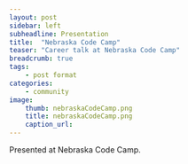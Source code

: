 ```yaml
---
layout: post
sidebar: left
subheadline: Presentation
title:  "Nebraska Code Camp"
teaser: "Career talk at Nebraska Code Camp"
breadcrumb: true
tags:
    - post format
categories:
    - community
image:
    thumb: nebraskaCodeCamp.png
    title: nebraskaCodeCamp.png
    caption_url:
---
```

Presented at Nebraska Code Camp.


